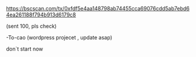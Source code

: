 https://bscscan.com/tx/0xfdf5e4aa148798ab74455cca69076cdd5ab7ebd64ea261188f794b913d6179c8

(sent 100, pls check)




-To-cao (wordpress projecet , update asap)

don`t start now
